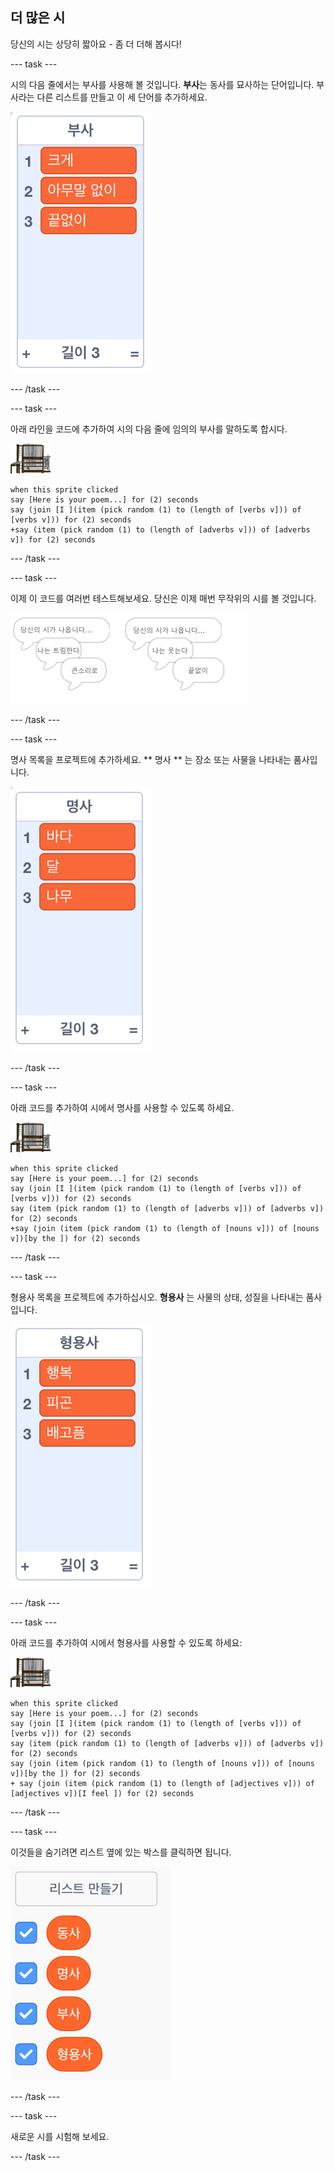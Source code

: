 ## 더 많은 시

당신의 시는 상당히 짧아요 - 좀 더 더해 봅시다!

\--- task \---

시의 다음 줄에서는 부사를 사용해 볼 것입니다. **부사**는 동사를 묘사하는 단어입니다. 부사라는 다른 리스트를 만들고 이 세 단어를 추가하세요.

![큰 소리로, 조용히, 끝없이가 있는 리스트](images/poetry-adverbs.png)

\--- /task \---

\--- task \---

아래 라인을 코드에 추가하여 시의 다음 줄에 임의의 부사를 말하도록 합시다.

![컴퓨터 스프라이트](images/computer-sprite.png)

```blocks3
when this sprite clicked
say [Here is your poem...] for (2) seconds
say (join [I ](item (pick random (1) to (length of [verbs v])) of [verbs v])) for (2) seconds
+say (item (pick random (1) to (length of [adverbs v])) of [adverbs v]) for (2) seconds
```

\--- /task \---

\--- task \---

이제 이 코드를 여러번 테스트해보세요. 당신은 이제 매번 무작위의 시를 볼 것입니다.

![부사와 임의의 말풍선](images/poetry-adverb-test.png)

\--- /task \---

\--- task \---

명사 목록을 프로젝트에 추가하세요. ** 명사 ** 는 장소 또는 사물을 나타내는 품사입니다.

![바다, 달, 나무 라는 단어가있는 명사 리스트](images/poetry-nouns.png)

\--- /task \---

\--- task \---

아래 코드를 추가하여 시에서 명사를 사용할 수 있도록 하세요.

![컴퓨터 스프라이트](images/computer-sprite.png)

```blocks3
when this sprite clicked
say [Here is your poem...] for (2) seconds
say (join [I ](item (pick random (1) to (length of [verbs v])) of [verbs v])) for (2) seconds
say (item (pick random (1) to (length of [adverbs v])) of [adverbs v]) for (2) seconds
+say (join (item (pick random (1) to (length of [nouns v])) of [nouns v])[by the ]) for (2) seconds
```

\--- /task \---

\--- task \---

형용사 목록을 프로젝트에 추가하십시오. **형용사** 는 사물의 상태, 성질을 나타내는 품사입니다.

![행복, 피곤, 배고픔 데이터를 담고 있는 형용사 리스트](images/poetry-adjectives.png)

\--- /task \---

\--- task \---

아래 코드를 추가하여 시에서 형용사를 사용할 수 있도록 하세요:

![컴퓨터 스프라이트](images/computer-sprite.png)

```blocks3
when this sprite clicked
say [Here is your poem...] for (2) seconds
say (join [I ](item (pick random (1) to (length of [verbs v])) of [verbs v])) for (2) seconds
say (item (pick random (1) to (length of [adverbs v])) of [adverbs v]) for (2) seconds
say (join (item (pick random (1) to (length of [nouns v])) of [nouns v])[by the ]) for (2) seconds
+ say (join (item (pick random (1) to (length of [adjectives v])) of [adjectives v])[I feel ]) for (2) seconds
```

\--- /task \---

\--- task \---

이것들을 숨기려면 리스트 옆에 있는 박스를 클릭하면 됩니다.

![틱 박스가 선택된 리스트 변수들](images/poetry-lists-tick.png)

\--- /task \---

\--- task \---

새로운 시를 시험해 보세요.

\--- /task \---